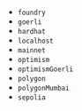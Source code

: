 - `foundry`
- `goerli`
- `hardhat`
- `localhost`
- `mainnet`
- `optimism`
- `optimismGoerli`
- `polygon`
- `polygonMumbai`
- `sepolia`